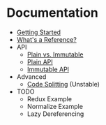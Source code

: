 # Documentation

- [Getting Started](GettingStarted.md)
- [What's a Reference?](Reference.md)
- API
  - [Plain vs. Immutable](PlainVsImmutable.md)
  - [Plain API](PlainApi.md)
  - [Immutable API](ImmutableApi.md)
- Advanced
  - [Code Splitting](CodeSplitting.md) (Unstable)
- TODO
  - Redux Example
  - Normalize Example
  - Lazy Dereferencing
